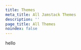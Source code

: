 ```yaml
---
title: Themes
meta_title: All Jamstack Themes
description: ''
page_title: All Themes
noindex: false
---
```


hello
